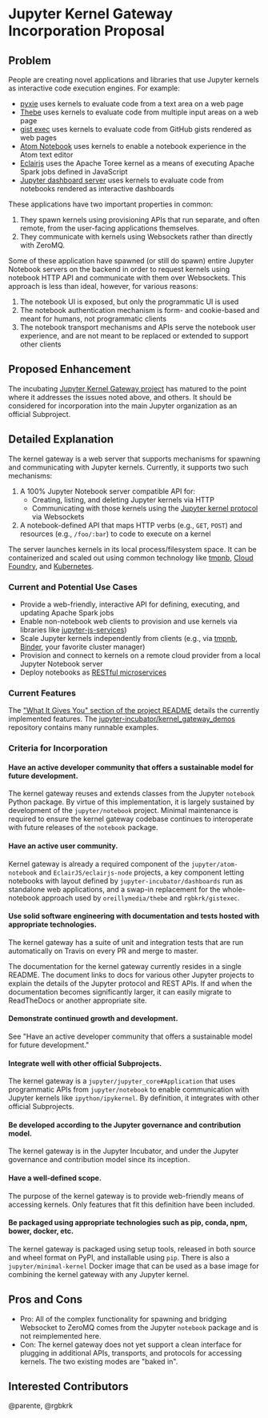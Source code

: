 # Jupyter Kernel Gateway Incorporation Proposal

## Problem

People are creating novel applications and libraries that use Jupyter kernels as interactive code execution engines. For example:

* [pyxie](https://github.com/oreillymedia/pyxie-static) uses kernels to evaluate code from a text area on a web page
* [Thebe](https://github.com/oreillymedia/thebe) uses kernels to evaluate code from multiple input areas on a web page
* [gist exec](https://github.com/rgbkrk/gistexec) uses kernels to evaluate code from GitHub gists rendered as web pages
* [Atom Notebook](github.com/jupyter/atom-notebook) uses kernels to enable a notebook experience in the Atom text editor
* [Eclairjs](https://github.com/EclairJS/eclairjs-node) uses the Apache Toree kernel as a means of executing Apache Spark jobs defined in JavaScript
* [Jupyter dashboard server](https://github.com/jupyter-incubator/dashboards_nodejs_app) uses kernels to evaluate code from notebooks rendered as interactive dashboards

These applications have two important properties in common:

1. They spawn kernels using provisioning APIs that run separate, and often remote, from the user-facing applications themselves.
2. They communicate with kernels using Websockets rather than directly with ZeroMQ.

Some of these application have spawned (or still do spawn) entire Jupyter Notebook servers on the backend in order to request kernels using notebook HTTP API and communicate with them over Websockets. This approach is less than ideal, however, for various reasons:

1. The notebook UI is exposed, but only the programmatic UI is used
2. The notebook authentication mechanism is form- and cookie-based and meant for humans, not programmatic clients
3. The notebook transport mechanisms and APIs serve the notebook user experience, and are not meant to be replaced or extended to support other clients

## Proposed Enhancement

The incubating [Jupyter Kernel Gateway project](https://github.com/jupyter-incubator/kernel_gateway) has matured to the point where it addresses the issues noted above, and others. It should be considered for incorporation into the main Jupyter organization as an official Subproject.

## Detailed Explanation

The kernel gateway is a web server that supports mechanisms for spawning and communicating with Jupyter kernels. Currently, it supports two such mechanisms:

1. A 100% Jupyter Notebook server compatible API for:
    * Creating, listing, and deleting Jupyter kernels via HTTP
    * Communicating with those kernels using the [Jupyter kernel protocol](http://jupyter-client.readthedocs.org/en/latest/messaging.html) via Websockets
2. A notebook-defined API that maps HTTP verbs (e.g., `GET`, `POST`) and resources (e.g., `/foo/:bar`) to code to execute on a kernel

The server launches kernels in its local process/filesystem space. It can be containerized and scaled out using common technology like [tmpnb](https://github.com/jupyter/tmpnb), [Cloud Foundry](https://github.com/cloudfoundry), and [Kubernetes](http://kubernetes.io/).

### Current and Potential Use Cases

* Provide a web-friendly, interactive API for defining, executing, and updating Apache Spark jobs
* Enable non-notebook web clients to provision and use kernels via libraries like  [jupyter-js-services](https://github.com/jupyter/jupyter-js-services))
* Scale Jupyter kernels independently from clients (e.g., via [tmpnb](https://github.com/jupyter/tmpnb), [Binder](https://mybinder.org), your favorite cluster manager)
* Provision and connect to kernels on a remote cloud provider from a local Jupyter Notebook server
* Deploy notebooks as [RESTful microservices](http://blog.ibmjstart.net/2016/01/28/jupyter-notebooks-as-restful-microservices/)

### Current Features

The ["What It Gives You" section of the project README](https://github.com/jupyter-incubator/kernel_gateway#what-it-gives-you) details the currently implemented features. The [jupyter-incubator/kernel_gateway_demos](https://github.com/jupyter-incubator/kernel_gateway_demos) repository contains many runnable examples.

### Criteria for Incorporation

#### Have an active developer community that offers a sustainable model for future development.

The kernel gateway reuses and extends classes from the Jupyter `notebook` Python package. By virtue of this implementation, it is largely sustained by development of the `jupyter/notebook` project. Minimal maintenance is required to ensure the kernel gateway codebase continues to interoperate with future releases of the `notebook` package.

#### Have an active user community.

Kernel gateway is already a required component of the `jupyter/atom-notebook` and `EclairJS/eclairjs-node` projects, a key component letting notebooks with layout defined by  `jupyter-incubator/dashboards` run as standalone web applications, and a swap-in replacement for the whole-notebook approach used by `oreillymedia/thebe` and `rgbkrk/gistexec`.

#### Use solid software engineering with documentation and tests hosted with appropriate technologies.

The kernel gateway has a suite of unit and integration tests that are run automatically on Travis on every PR and merge to master.

The documentation for the kernel gateway currently resides in a single README. The document links to docs for various other Jupyter projects to explain the details of the Jupyter protocol and REST APIs. If and when the documentation becomes significantly larger, it can easily migrate to ReadTheDocs or another appropriate site.

#### Demonstrate continued growth and development.

See "Have an active developer community that offers a sustainable model for future development."

#### Integrate well with other official Subprojects.

The kernel gateway is a `jupyter/jupyter_core#Application` that uses programmatic APIs from `jupyter/notebook` to enable communication with Jupyter kernels like `ipython/ipykernel`. By definition, it integrates with other official Subprojects.

#### Be developed according to the Jupyter governance and contribution model.

The kernel gateway is in the Jupyter Incubator, and under the Jupyter governance and contribution model since its inception.

#### Have a well-defined scope.

The purpose of the kernel gateway is to provide web-friendly means of accessing kernels. Only features that fit this definition have been included.

#### Be packaged using appropriate technologies such as pip, conda, npm, bower, docker, etc.

The kernel gateway is packaged using setup tools, released in both source and wheel format on PyPI, and installable using `pip`. There is also a `jupyter/minimal-kernel` Docker image that can be used as a base image for combining the kernel gateway with any Jupyter kernel.

## Pros and Cons

* Pro: All of the complex functionality for spawning and bridging Websocket to ZeroMQ comes from the Jupyter `notebook` package and is not reimplemented here.
* Con: The kernel gateway does not yet support a clean interface for plugging in additional APIs, transports, and protocols for accessing kernels. The two existing modes are "baked in".

## Interested Contributors

@parente, @rgbkrk
